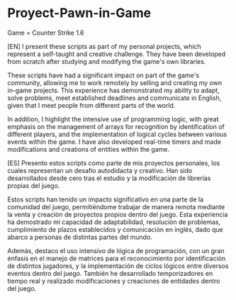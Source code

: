 # Proyect-Pawn-in-Game
Game = Counter Strike 1.6


[EN] 
I present these scripts as part of my personal projects, which represent a self-taught and creative challenge. They have been developed from scratch after studying and modifying the game's own libraries.

These scripts have had a significant impact on part of the game's community, allowing me to work remotely by selling and creating my own in-game projects. This experience has demonstrated my ability to adapt, solve problems, meet established deadlines and communicate in English, given that I meet people from different parts of the world.

In addition, I highlight the intensive use of programming logic, with great emphasis on the management of arrays for recognition by identification of different players, and the implementation of logical cycles between various events within the game. I have also developed real-time timers and made modifications and creations of entities within the game.


[ES]
Presento estos scripts como parte de mis proyectos personales, los cuales representan un desafío autodidacta y creativo. Han sido desarrollados desde cero tras el estudio y la modificación de librerías propias del juego.

Estos scripts han tenido un impacto significativo en una parte de la comunidad del juego, permitiéndome trabajar de manera remota mediante la venta y creación de proyectos propios dentro del juego. Esta experiencia ha demostrado mi capacidad de adaptabilidad, resolución de problemas, cumplimiento de plazos establecidos y comunicación en inglés, dado que abarco a personas de distintas partes del mundo.

Además, destaco el uso intensivo de lógica de programación, con un gran énfasis en el manejo de matrices para el reconocimiento por identificación de distintos jugadores, y la implementación de ciclos lógicos entre diversos eventos dentro del juego. También he desarrollado temporizadores en tiempo real y realizado modificaciones y creaciones de entidades dentro del juego.



